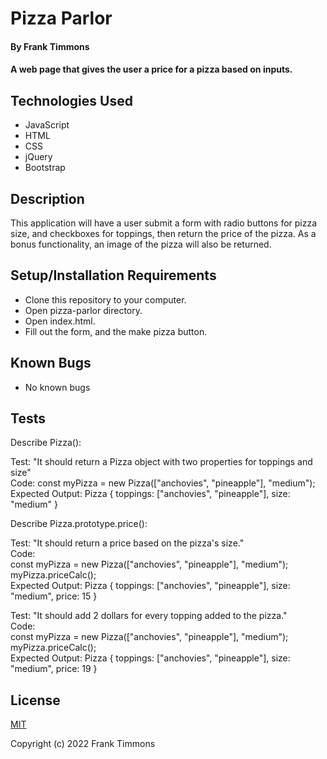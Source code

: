 # Pizza Parlor

#### By Frank Timmons

#### A web page that gives the user a price for a pizza based on inputs.

## Technologies Used

* JavaScript
* HTML
* CSS
* jQuery
* Bootstrap

## Description

This application will have a user submit a form with radio buttons for pizza size, and checkboxes for toppings, then return the price of the pizza.  As a bonus functionality, an image of the pizza will also be returned.  

## Setup/Installation Requirements

* Clone this repository to your computer.
* Open pizza-parlor directory.
* Open index.html.
* Fill out the form, and the make pizza button.

## Known Bugs

* No known bugs

## Tests

Describe Pizza():

Test: "It should return a Pizza object with two properties for toppings and size"  
Code: const myPizza = new Pizza(["anchovies", "pineapple"], "medium");  
Expected Output: Pizza { toppings: ["anchovies", "pineapple"], size: "medium" }  

Describe Pizza.prototype.price():  

Test: "It should return a price based on the pizza's size."  
Code:  
const myPizza = new Pizza(["anchovies", "pineapple"], "medium");  
myPizza.priceCalc();  
Expected Output: Pizza { toppings: ["anchovies", "pineapple"], size: "medium", price: 15 }  

Test: "It should add 2 dollars for every topping added to the pizza."  
Code:  
const myPizza = new Pizza(["anchovies", "pineapple"], "medium");  
myPizza.priceCalc();  
Expected Output: Pizza { toppings: ["anchovies", "pineapple"], size: "medium", price: 19 } 

## License

[MIT](/LICENSE)

Copyright (c) 2022 Frank Timmons
